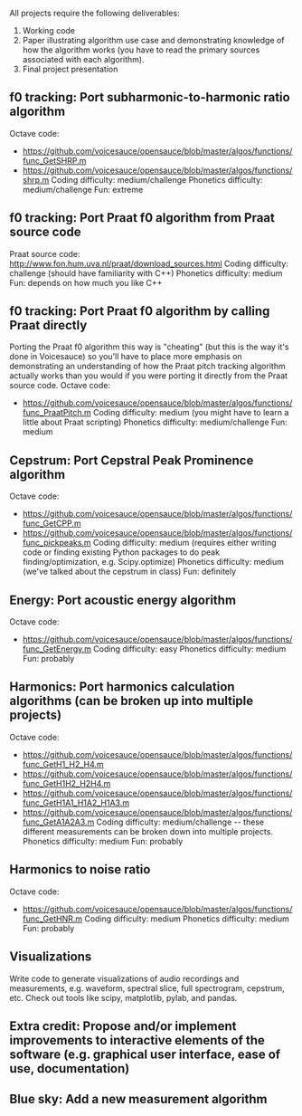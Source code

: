 All projects require the following deliverables:

1. Working code
2. Paper illustrating algorithm use case and demonstrating knowledge of how the algorithm works (you have to read the primary sources associated with each algorithm).
3. Final project presentation

## f0 tracking: Port subharmonic-to-harmonic ratio algorithm
Octave code: 
* https://github.com/voicesauce/opensauce/blob/master/algos/functions/func_GetSHRP.m
* https://github.com/voicesauce/opensauce/blob/master/algos/functions/shrp.m
Coding difficulty: medium/challenge
Phonetics difficulty: medium/challenge
Fun: extreme

## f0 tracking: Port Praat f0 algorithm from Praat source code
Praat source code: http://www.fon.hum.uva.nl/praat/download_sources.html
Coding difficulty: challenge (should have familiarity with C++)
Phonetics difficulty: medium
Fun: depends on how much you like C++

## f0 tracking: Port Praat f0 algorithm by calling Praat directly
Porting the Praat f0 algorithm this way is "cheating" (but this is the way it's done in Voicesauce) so you'll have to place more emphasis on demonstrating an understanding of how the Praat pitch tracking algorithm actually works than you would if you were porting it directly from the Praat source code. 
Octave code:
* https://github.com/voicesauce/opensauce/blob/master/algos/functions/func_PraatPitch.m
Coding difficulty: medium (you might have to learn a little about Praat scripting)
Phonetics difficulty: medium/challenge
Fun: medium


## Cepstrum: Port Cepstral Peak Prominence algorithm
Octave code: 
* https://github.com/voicesauce/opensauce/blob/master/algos/functions/func_GetCPP.m
* https://github.com/voicesauce/opensauce/blob/master/algos/functions/func_pickpeaks.m
Coding difficulty: medium (requires either writing code or finding existing Python packages to do peak finding/optimization, e.g. Scipy.optimize)
Phonetics difficulty: medium (we've talked about the cepstrum in class)
Fun: definitely

## Energy: Port acoustic energy algorithm
Octave code: 
* https://github.com/voicesauce/opensauce/blob/master/algos/functions/func_GetEnergy.m
Coding difficulty: easy
Phonetics difficulty: medium
Fun: probably


## Harmonics: Port harmonics calculation algorithms (can be broken up into multiple projects)
Octave code:
* https://github.com/voicesauce/opensauce/blob/master/algos/functions/func_GetH1_H2_H4.m
* https://github.com/voicesauce/opensauce/blob/master/algos/functions/func_GetH1H2_H2H4.m
* https://github.com/voicesauce/opensauce/blob/master/algos/functions/func_GetH1A1_H1A2_H1A3.m
* https://github.com/voicesauce/opensauce/blob/master/algos/functions/func_GetA1A2A3.m
Coding difficulty: medium/challenge -- these different measurements can be broken down into multiple projects. 
Phonetics difficulty: medium
Fun: probably

## Harmonics to noise ratio
Octave code:
* https://github.com/voicesauce/opensauce/blob/master/algos/functions/func_GetHNR.m
Coding difficulty: medium
Phonetics difficulty: medium
Fun: probably

## Visualizations
Write code to generate visualizations of audio recordings and measurements, e.g. waveform, spectral slice, full spectrogram, cepstrum, etc. Check out tools like scipy, matplotlib, pylab, and pandas. 

## Extra credit: Propose and/or implement improvements to interactive elements of the software (e.g. graphical user interface, ease of use, documentation)

## Blue sky: Add a new measurement algorithm




